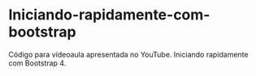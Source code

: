 # Iniciando-rapidamente-com-bootstrap
Código para vídeoaula apresentada no YouTube. Iniciando rapidamente com Bootstrap 4.
